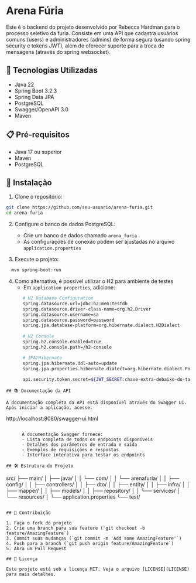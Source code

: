 # Arena Fúria

Este é o backend do projeto desenvolvido por Rebecca Hardman para o processo seletivo da furia. 
Consiste em uma API que cadastra usuários comuns (users) e administradores (admins) de forma segura (usando spring security e tokens JWT), além de oferecer suporte para a troca de mensagens (através do spring websocket).

## 🚀 Tecnologias Utilizadas

- Java 22
- Spring Boot 3.2.3
- Spring Data JPA
- PostgreSQL
- Swagger/OpenAPI 3.0
- Maven

## 📋 Pré-requisitos

- Java 17 ou superior
- Maven
- PostgreSQL

## 🔧 Instalação

1. Clone o repositório:
```bash
git clone https://github.com/seu-usuario/arena-furia.git
cd arena-furia
```

2. Configure o banco de dados PostgreSQL:
   - Crie um banco de dados chamado `arena_furia`
   - As configurações de conexão podem ser ajustadas no arquivo `application.properties`

3. Execute o projeto:
```bash
  mvn spring-boot:run
```
4. Como alternativa, é possível utilizar o H2 para ambiente de testes
   - Em `application properties`, adicione:
   ``` bash
      # H2 Database Configuration
      spring.datasource.url=jdbc:h2:mem:testdb
      spring.datasource.driver-class-name=org.h2.Driver
      spring.datasource.username=sa
      spring.datasource.password=password
      spring.jpa.database-platform=org.hibernate.dialect.H2Dialect
      
      # H2 Console
      spring.h2.console.enabled=true
      spring.h2.console.path=/h2-console

      # JPA/Hibernate
      spring.jpa.hibernate.ddl-auto=update
      spring.jpa.properties.hibernate.dialect=org.hibernate.dialect.PostgreSQLDialect
      
      api.security.token.secret=${JWT_SECRET:chave-extra-debaixo-do-tapete}
```
## 📚 Documentação da API

A documentação completa da API está disponível através do Swagger UI. Após iniciar a aplicação, acesse:

```
http://localhost:8080/swagger-ui.html
```

      A documentação Swagger fornece:
      - Lista completa de todos os endpoints disponíveis
      - Detalhes dos parâmetros de entrada e saída
      - Exemplos de requisições e respostas
      - Interface interativa para testar os endpoints

## 🛠️ Estrutura do Projeto

```
src/
├── main/
│   ├── java/
│   │   └── com/
│   │       └── arenafuria/
│   │           ├── config/
│   │           ├── controllers/
│   │           ├── dto/
│   │           ├── entity/
│   │           ├── infra/
│   │           ├── mapper/
│   │           ├── models/
│   │           ├── repository/
│   │           └── services/
│   └── resources/
│       └── application.properties
└── test/
```

## 🤝 Contribuição

1. Faça o fork do projeto
2. Crie uma branch para sua feature (`git checkout -b feature/AmazingFeature`)
3. Commit suas mudanças (`git commit -m 'Add some AmazingFeature'`)
4. Push para a branch (`git push origin feature/AmazingFeature`)
5. Abra um Pull Request

## 📄 Licença

Este projeto está sob a licença MIT. Veja o arquivo [LICENSE](LICENSE) para mais detalhes.